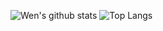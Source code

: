 ![Wen's github stats](https://github-readme-stats.vercel.app/api?username=happy9990929&show_icons=true)
![Top Langs](https://github-readme-stats.vercel.app/api/top-langs/?username=happy9990929&layout=compact&show_icons=true)

